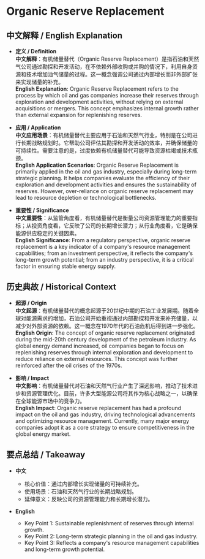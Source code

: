 # Organic Reserve Replacement

## 中文解释 / English Explanation

* **定义 / Definition**  
  **中文解释**：有机储量替代（Organic Reserve Replacement）是指石油和天然气公司通过勘探和开发活动，在不依赖外部收购或并购的情况下，利用自身资源和技术增加油气储量的过程。这一概念强调公司通过内部增长而非外部扩张来实现储量的补充。  
  **English Explanation**: Organic Reserve Replacement refers to the process by which oil and gas companies increase their reserves through exploration and development activities, without relying on external acquisitions or mergers. This concept emphasizes internal growth rather than external expansion for replenishing reserves.

* **应用 / Application**  
  **中文应用场景**：有机储量替代主要应用于石油和天然气行业，特别是在公司进行长期战略规划时。它帮助公司评估其勘探和开发活动的效率，并确保储量的可持续性。需要注意的是，过度依赖有机储量替代可能导致资源枯竭或技术瓶颈。  
  **English Application Scenarios**: Organic Reserve Replacement is primarily applied in the oil and gas industry, especially during long-term strategic planning. It helps companies evaluate the efficiency of their exploration and development activities and ensures the sustainability of reserves. However, over-reliance on organic reserve replacement may lead to resource depletion or technological bottlenecks.

* **重要性 / Significance**  
  **中文重要性**：从监管角度看，有机储量替代是衡量公司资源管理能力的重要指标；从投资角度看，它反映了公司的长期增长潜力；从行业角度看，它是确保能源供应稳定的关键因素。  
  **English Significance**: From a regulatory perspective, organic reserve replacement is a key indicator of a company's resource management capabilities; from an investment perspective, it reflects the company's long-term growth potential; from an industry perspective, it is a critical factor in ensuring stable energy supply.

## 历史典故 / Historical Context

* **起源 / Origin**  
  **中文起源**：有机储量替代的概念起源于20世纪中期的石油工业发展期。随着全球对能源需求的增加，石油公司开始重视通过内部勘探和开发来补充储量，以减少对外部资源的依赖。这一概念在1970年代的石油危机后得到进一步强化。  
  **English Origin**: The concept of organic reserve replacement originated during the mid-20th century development of the petroleum industry. As global energy demand increased, oil companies began to focus on replenishing reserves through internal exploration and development to reduce reliance on external resources. This concept was further reinforced after the oil crises of the 1970s.

* **影响 / Impact**  
  **中文影响**：有机储量替代对石油和天然气行业产生了深远影响，推动了技术进步和资源管理优化。目前，许多大型能源公司将其作为核心战略之一，以确保在全球能源市场中的竞争力。  
  **English Impact**: Organic reserve replacement has had a profound impact on the oil and gas industry, driving technological advancements and optimizing resource management. Currently, many major energy companies adopt it as a core strategy to ensure competitiveness in the global energy market.

## 要点总结 / Takeaway

* **中文**  
  - 核心价值：通过内部增长实现储量的可持续补充。
  - 使用场景：石油和天然气行业的长期战略规划。
  - 延伸意义：反映公司的资源管理能力和长期增长潜力。

* **English**  
  - Key Point 1: Sustainable replenishment of reserves through internal growth.
  - Key Point 2: Long-term strategic planning in the oil and gas industry.
  - Key Point 3: Reflects a company's resource management capabilities and long-term growth potential.